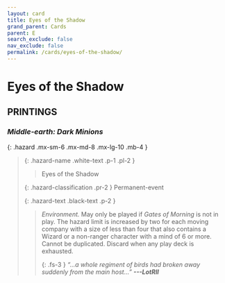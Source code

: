 ```yaml
---
layout: card
title: Eyes of the Shadow
grand_parent: Cards
parent: E
search_exclude: false
nav_exclude: false
permalink: /cards/eyes-of-the-shadow/
---
```


# Eyes of the Shadow


## PRINTINGS


### _Middle-earth: Dark Minions_

{: .hazard .mx-sm-6 .mx-md-8 .mx-lg-10 .mb-4 }
> {: .hazard-name .white-text .p-1 .pl-2 }
> > <div class="hazard-mp"></div>
> > <div class="card-name">Eyes of the Shadow</div>
>
> {: .hazard-classification .pr-2 }
> Permanent-event
>
> {: .hazard-text .black-text .p-2 }
> > _Environment._ May only be played if _Gates of Morning_ is not in play. The hazard limit is increased by two for each moving company with a size of less than four that also contains a Wizard or a non-ranger character with a mind of 6 or more. Cannot be duplicated. Discard when any play deck is exhausted. 
> > 
> > {: .fs-3 } 
> > _“...a whole regiment of birds had broken away suddenly from the main host...”_ ***---&#65279;LotRII*** 
>


